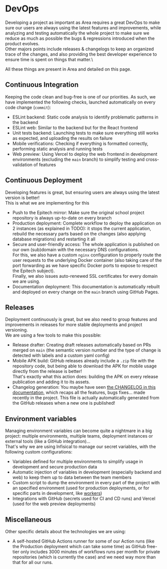 # DevOps

Developing a project as important as Area requires a great DevOps to make sure our users are always using 
the latest features and improvements, while analyzing and testing automatically the whole project to make 
sure we reduce as much as possible the bugs & regressions introduced when the product evolves.\
Other majors points include releases & changelogs to keep an organized trace of the changes, and also providing 
the best developer experience to ensure time is spent on things that matter.\

All these things are present in Area and detailed on this page.

## Continuous Integration

Keeping the code clean and bug-free is one of our priorities. As such, we have implemented the following 
checks, launched automatically on every code change (`commit`):

- ESLint backend: Static code analysis to identify problematic patterns in the backend
- ESLint web: Similar to the backend but for the React frontend
- Unit tests backend: Launching tests to make sure everything still works as expected, and uploading the
results on failure
- Mobile verifications: Checking if everything is formatted correctly, performing static analysis and running tests
- Web preview: Using Vercel to deploy the web frontend in development environments (excluding the `main` branch)
to simplify testing and cross-validation of features

## Continuous Deployment

Developing features is great, but ensuring users are always using the latest version is better!\
This is what we are implementing for this
- Push to the Epitech mirror: Make sure the original school project repository is always up-to-date on every branch
- Production deployment: Complete workflow to deploy the application on 2 instances (as explained in TODO): it stops the
current application, rebuild the necessary parts based on the changes (also applying database migrations) and restarting it all
- Secure and user-friendly access: The whole application is published on our own (sub)domain with the necessary DNS configurations.\
For this, we also have a custom `nginx` configuration to properly route the user requests to the underlying Docker container
(also taking care of the port forwarding as we have specific Docker ports to expose to respect the Epitech subject).\
Finally, we also issues auto-renewed SSL certificates for every domain we are using.
- Documentation deployment: This documentation is automatically rebuilt and deployed on every change on the `main` branch
using GitHub Pages.

## Releases

Deployment continuously is great, but we also need to group features and improvements in releases for more
stable deployments and project versioning.\
We are using a few tools to make this possible:
- Release drafter: Creating draft releases automatically based on PRs merged on `main` (the semantic version number
and the type of change is detected with labels and a custom yaml config)
- Mobile APK build: GitHub releases already include a `.zip` file with the repository code, but being able to download
the APK for mobile usage directly from the release is better!\
That's exactly what this action does: building the APK on every release publication and adding it to its assets.
- Changelog generation: You maybe have seen [the CHANGELOG in this documentation](/CHANGELOG.md), which recaps all the
features, bugs fixes... made recently in the project. This file is actually automatically generated from the GitHub releases
when a new one is published!

## Environment variables

Managing environment variables can become quite a nightmare in a big project: multiple environments, multiple
teams, deployment instances or external tools (like a GitHub integration)...\
That's why we are using Infisical to manage our secret variables, with the following custom configurations:
- Variables defined for multiple environments to simplify usage in development and secure production data
- Automatic injection of variables in development (especially backend and web) to keep them up to data between the team members
- Custom script to dump the environment in every part of the project with an specified environment (used for production deployments,
or for specific parts in development, like [workers](workers.md))
- Integrations with GitHub (secrets used for CI and CD runs) and Vercel (used for the web preview deployments)

## Miscellaneous 

Other specific details about the technologies we are using:
- A self-hosted GitHub Actions runner for some of our Action runs (like the Production deployment which can take
some time) as GitHub free-tier only includes 3000 minutes of workflows runs per month for private repositories (which is currently
the case) and we need way more than that for all our runs.
